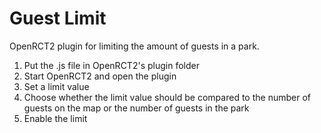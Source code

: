 # Guest Limit
OpenRCT2 plugin for limiting the amount of guests in a park.

<ol>
<li>Put the .js file in OpenRCT2's plugin folder</li>
<li>Start OpenRCT2 and open the plugin</li>
<li>Set a limit value</li>
<li>Choose whether the limit value should be compared to the number of guests on the map or the number of guests in the park</li>
<li>Enable the limit</li>
</ol>
